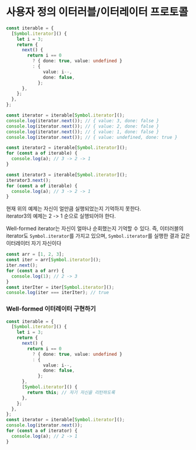 # 사용자 정의 이터러블/이터레이터 프로토콜

```ts
const iterable = {
  [Symbol.iterator]() {
    let i = 3;
    return {
      next() {
        return i == 0
          ? { done: true, value: undefined }
          : {
              value: i--,
              done: false,
            };
      },
    };
  },
};

const iterator = iterable[Symbol.iterator]();
console.log(iterator.next()); // { value: 3, done: false }
console.log(iterator.next()); // { value: 2, done: false }
console.log(iterator.next()); // { value: 1, done: false }
console.log(iterator.next()); // { value: undefined, done: true }

const iterator2 = iterable[Symbol.iterator]();
for (const a of iterable) {
  console.log(a); // 3 -> 2 -> 1
}

const iterator3 = iterable[Symbol.iterator]();
iterator3.next();
for (const a of iterable) {
  console.log(a); // 3 -> 2 -> 1
}
```

현재 위의 예제는 자신이 얼만큼 실행되었는지 기억하지 못한다.  
iterator3의 예제는 2 -> 1 순으로 실행되어야 한다.

Well-formed iterator는 자신이 얼마나 순회했는지 기억할 수 있다.
즉, 이터러블의 iterator도 `Symbol.iterator`를 가지고 있으며, `Symbol.iterator`를 실행한 결과 값은 이터레이터 자기 자신이다

```ts
const arr = [1, 2, 3];
const iter = arr[Symbol.iterator]();
iter.next();
for (const a of arr) {
  console.log(1); // 2 -> 3
}
const iterIter = iter[Symbol.iterator]();
console.log(iter === iterIter); // true
```

### Well-formed 이터레이터 구현하기

```ts
const iterable = {
  [Symbol.iterator]() {
    let i = 3;
    return {
      next() {
        return i == 0
          ? { done: true, value: undefined }
          : {
              value: i--,
              done: false,
            };
      },
      [Symbol.iterator]() {
        return this; // 자기 자신을 리턴하도록
      },
    };
  },
};
const iterator = iterable[Symbol.iterator]();
console.log(iterator.next());
for (const a of iterator) {
  console.log(a); // 2 -> 1
}
```
